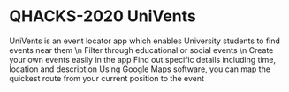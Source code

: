 # QHACKS-2020 UniVents
UniVents is an event locator app which enables University students to find events near them \n
Filter through educational or social events \n
Create your own events easily in the app
Find out specific details including time, location and description
Using Google Maps software, you can map the quickest route from your current position to the event
